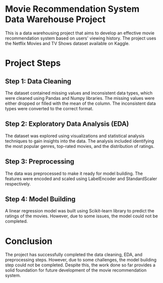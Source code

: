 # Movie Recommendation System Data Warehouse Project
This is a data warehousing project that aims to develop an effective movie recommendation system based on users' viewing history. The project uses the Netflix Movies and TV Shows dataset available on Kaggle.

# Project Steps
## Step 1: Data Cleaning
The dataset contained missing values and inconsistent data types, which were cleaned using Pandas and Numpy libraries. The missing values were either dropped or filled with the mean of the column. The inconsistent data types were converted to the correct format.

## Step 2: Exploratory Data Analysis (EDA)
The dataset was explored using visualizations and statistical analysis techniques to gain insights into the data. The analysis included identifying the most popular genres, top-rated movies, and the distribution of ratings.

## Step 3: Preprocessing
The data was preprocessed to make it ready for model building. The features were encoded and scaled using LabelEncoder and StandardScaler respectively.

## Step 4: Model Building
A linear regression model was built using Scikit-learn library to predict the ratings of the movies. However, due to some issues, the model could not be completed.

# Conclusion
The project has successfully completed the data cleaning, EDA, and preprocessing steps. However, due to some challenges, the model building step could not be completed. Despite this, the work done so far provides a solid foundation for future development of the movie recommendation system.
